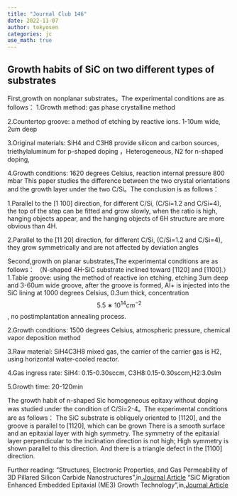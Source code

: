```yaml
---
title: "Journal Club 146"
date: 2022-11-07
author: tokyosen
categories: jc
use_math: true
---
```


## Growth habits of SiC on two different types of substrates
First,growth on nonplanar substrates。The experimental conditions are as follows：
1.Growth method: gas phase crystalline method

2.Countertop groove: a method of etching by reactive ions. 1-10um wide, 2um deep

3.Original materials: SiH4 and C3H8 provide silicon and carbon sources, triethylaluminum for p-shaped doping ，Heterogeneous, N2 for n-shaped doping,

4.Growth conditions: 1620 degrees Celsius, reaction internal pressure 800 mbar
This paper studies the difference between the two crystal orientations and the growth layer under the two C/Si。The conclusion is as follows：

1.Parallel to the [1 ̄100] direction, for different C/Si, (C/Si=1.2 and C/Si=4), the top of the step can be fitted and grow slowly, when the ratio is high,
  hanging objects appear, and the hanging objects of 6H structure are more obvious than 4H.

2.Parallel to the [11 ̄20] direction, for different C/Si, (C/Si=1.2 and C/Si=4), they grow symmetrically and are not affected by deviation angles

Second,growth on planar substrates,The experimental conditions are as follows：
（N-shaped 4H-SiC substrate inclined toward [1120] and [1100].）
1.Table groove: using the method of reactive ion etching, etching 3um deep and 3-60um wide groove, after the groove is formed, Al+ is injected into the SiC lining
                at 1000 degrees Celsius, 0.3um thick, concentration $$5.5∗10^{14}cm^{−2}$$, no postimplantation annealing process.

2.Growth conditions: 1500 degrees Celsius, atmospheric pressure, chemical vapor deposition method

3.Raw material: SiH4C3H8 mixed gas, the carrier of the carrier gas is H2, using horizontal water-cooled reactor.

4.Gas ingress rate: SiH4: 0.15-0.30sccm,
                    C3H8:0.15-0.30sccm,H2:3.0slm

5.Growth time: 20-120min

The growth habit of n-shaped Sic homogeneous epitaxy without doping was studied under the condition of C/Si=2-4。The experimental conditions are as follows：
The SiC substrate is obliquely oriented to [1120], and the groove is parallel to [1120], which can be grown
There is a smooth surface and an epitaxial layer with high symmetry. The symmetry of the epitaxial layer perpendicular to the inclination direction is not high; 
High symmetry is shown parallel to this direction. And there is a triangle defect in the [1100] direction.

Further reading: 
“Structures, Electronic Properties, and Gas Permeability of 3D Pillared Silicon Carbide Nanostructures”,in,[Journal Article](https://doi.org/10.3390/nano12111869)
“SiC Migration Enhanced Embedded Epitaxial (ME3) Growth Technology”,in,[Journal Article](https://doi.org/10.4028/www.scientific.net/MSF.527-529.251)
